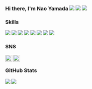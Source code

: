 ### Hi there, I'm Nao Yamada <img src="https://img.shields.io/badge/-PS4-003791?style=flat-square&logo=playstation&logoColor=white"/> <img src="https://img.shields.io/badge/-EA-000000?style=flat-square&logo=ea&logoColor=white"/> <img src="https://img.shields.io/badge/-21-326295?style=flat-square&logo=FIFA&logoColor=white"/>

<!--
**naoymd/naoymd** is a ✨ _special_ ✨ repository because its `README.md` (this file) appears on your GitHub profile.

Here are some ideas to get you started:

- 🔭 I’m currently working on ...
- 🌱 I’m currently learning ...
- 👯 I’m looking to collaborate on ...
- 🤔 I’m looking for help with ...
- 💬 Ask me about ...
- 📫 How to reach me: ...
- 😄 Pronouns: ...
- ⚡ Fun fact: ...
-->

### Skills

<p>
<img src="https://img.shields.io/badge/-Python-3776AB?style=flat-square&logo=Python&logoColor=white"/>
<img src="https://img.shields.io/badge/-PyTorch-EE4C2C?style=flat-square&logo=PyTorch&logoColor=white"/>
<img src="https://img.shields.io/badge/-pandas-150458?style=flat-square&logo=pandas&logoColor=white"/>
<img src="https://img.shields.io/badge/-Django-092E20?style=flat-square&logo=Django&logoColor=white"/>
<img src="https://img.shields.io/badge/-Visual%20Studio%20Code-23A9F2?style=flat-square&logo=Visual%20Studio%20Code&logoColor=white"/>
<img src="https://img.shields.io/badge/-Vim-1572B6?style=flat-square&logo=Vim&logoColor=white"/>
<img src="https://img.shields.io/badge/-Github-181717?style=flat-square&logo=GitHub&logoColor=white"/>
<img src="https://img.shields.io/badge/-Ubuntu-E95420?style=flat-square&logo=Ubuntu&logoColor=white"/>


<!--
<img src="https://img.shields.io/badge/-Git-F44D27?style=flat-square&logo=Git&logoColor=white"/>
<img src="https://img.shields.io/badge/-Docker-2496ED?style=flat-square&logo=Docker&logoColor=white"/>
-->
</p>
<!-- logoがアイコン
badgeが文字
-->

### SNS
[<img align="left" width="22px" src="https://cdn.jsdelivr.net/npm/simple-icons@v3/icons/twitter.svg" />][twitter]
[<img align="left" width="22px" src="https://cdn.jsdelivr.net/npm/simple-icons@v3/icons/instagram.svg" />][instagram]
<br />


### GitHub Stats

<!--
[![naoymd's github stats](https://github-readme-stats.vercel.app/api?username=naoymd&count_private=true&show_icons=true&theme=tokyonight)](https://github.com/naoymd/naoymd)
[![Top Langs](https://github-readme-stats.vercel.app/api/top-langs/?username=naoymd&layout=default&theme=tokyonight)](https://github.com/naoymd)
-->
<img align="left" src="https://github-readme-stats.vercel.app/api?username=naoymd&count_private=true&show_icons=true&theme=tokyonight" />
<img src="https://github-readme-stats.vercel.app/api/top-langs/?username=naoymd&layout=default&theme=tokyonight" />

[twitter]: https://twitter.com/70snt_ny
[instagram]: https://www.instagram.com/70snt_ny/
